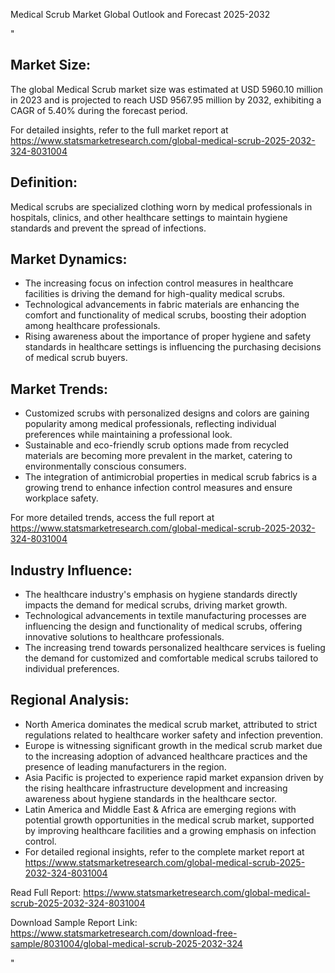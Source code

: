 Medical Scrub Market Global Outlook and Forecast 2025-2032

"<html>
  <h2>Market Size:</h2>
  <p>The global Medical Scrub market size was estimated at USD 5960.10 million in 2023 and is projected to reach USD 9567.95 million by 2032, exhibiting a CAGR of 5.40% during the forecast period.</p>
  <p>For detailed insights, refer to the full market report at <a href='https://www.statsmarketresearch.com/global-medical-scrub-2025-2032-324-8031004'>https://www.statsmarketresearch.com/global-medical-scrub-2025-2032-324-8031004</a></p> 

  <h2>Definition:</h2>
  <p>Medical scrubs are specialized clothing worn by medical professionals in hospitals, clinics, and other healthcare settings to maintain hygiene standards and prevent the spread of infections.</p>
  
  <h2>Market Dynamics:</h2>
  <ul>
    <li>The increasing focus on infection control measures in healthcare facilities is driving the demand for high-quality medical scrubs.</li>
    <li>Technological advancements in fabric materials are enhancing the comfort and functionality of medical scrubs, boosting their adoption among healthcare professionals.</li>
    <li>Rising awareness about the importance of proper hygiene and safety standards in healthcare settings is influencing the purchasing decisions of medical scrub buyers.</li>
  </ul>
  
  <h2>Market Trends:</h2>
  <ul>
    <li>Customized scrubs with personalized designs and colors are gaining popularity among medical professionals, reflecting individual preferences while maintaining a professional look.</li>
    <li>Sustainable and eco-friendly scrub options made from recycled materials are becoming more prevalent in the market, catering to environmentally conscious consumers.</li>
    <li>The integration of antimicrobial properties in medical scrub fabrics is a growing trend to enhance infection control measures and ensure workplace safety.</li>
  </ul>
  <p>For more detailed trends, access the full report at <a href='https://www.statsmarketresearch.com/global-medical-scrub-2025-2032-324-8031004'>https://www.statsmarketresearch.com/global-medical-scrub-2025-2032-324-8031004</a></p>

  <h2>Industry Influence:</h2>
  <ul>
    <li>The healthcare industry's emphasis on hygiene standards directly impacts the demand for medical scrubs, driving market growth.</li>
    <li>Technological advancements in textile manufacturing processes are influencing the design and functionality of medical scrubs, offering innovative solutions to healthcare professionals.</li>
    <li>The increasing trend towards personalized healthcare services is fueling the demand for customized and comfortable medical scrubs tailored to individual preferences.</li>
  </ul>
  
  <h2>Regional Analysis:</h2>
  <ul>
    <li>North America dominates the medical scrub market, attributed to strict regulations related to healthcare worker safety and infection prevention.</li>
    <li>Europe is witnessing significant growth in the medical scrub market due to the increasing adoption of advanced healthcare practices and the presence of leading manufacturers in the region.</li>
    <li>Asia Pacific is projected to experience rapid market expansion driven by the rising healthcare infrastructure development and increasing awareness about hygiene standards in the healthcare sector.</li>
    <li>Latin America and Middle East & Africa are emerging regions with potential growth opportunities in the medical scrub market, supported by improving healthcare facilities and a growing emphasis on infection control.</li>
    <li>For detailed regional insights, refer to the complete market report at <a href='https://www.statsmarketresearch.com/global-medical-scrub-2025-2032-324-8031004'>https://www.statsmarketresearch.com/global-medical-scrub-2025-2032-324-8031004</a></li>
  </ul>

  <p>Read Full Report: <a href='https://www.statsmarketresearch.com/global-medical-scrub-2025-2032-324-8031004'>https://www.statsmarketresearch.com/global-medical-scrub-2025-2032-324-8031004</a></p>
  <p>Download Sample Report Link: <a href='https://www.statsmarketresearch.com/download-free-sample/8031004/global-medical-scrub-2025-2032-324'>https://www.statsmarketresearch.com/download-free-sample/8031004/global-medical-scrub-2025-2032-324</a></p>
</html>"
